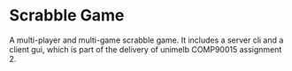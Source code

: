 # Scrabble Game
A multi-player and multi-game scrabble game. It includes a server cli and a client gui, which is part of the delivery of unimelb COMP90015 assignment 2.
